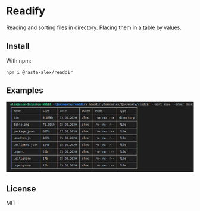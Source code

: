 # Readify 

Reading and sorting files in directory. Placing them in a table by values.

## Install

With npm:

```
npm i @rasta-alex/readdir
```
## Examples  

![alt text](./table.png)

## License

MIT
